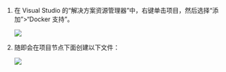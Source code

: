 1. 在 Visual Studio 的“解决方案资源管理器”中，右键单击项目，然后选择“添加”>“Docker 支持”。

	![][0]
 
1. 随即会在项目节点下面创建以下文件：

	![][1]

[0]: ./media/vs-docker-add-docker-support/add-docker-support.png
[1]: ./media/vs-docker-add-docker-support/docker-files-added.png

<!---HONumber=Mooncake_0711_2016-->